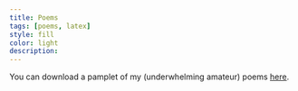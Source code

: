 ```yaml
---
title: Poems
tags: [poems, latex]
style: fill
color: light
description: 
---
```


You can download a pamplet of my (underwhelming amateur) poems [here](https://www.dropbox.com/s/z3xa40l8x666kcy/Poems.pdf?dl=1).
